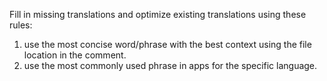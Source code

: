 Fill in missing translations and optimize existing translations using these rules:
1. use the most concise word/phrase with the best context using the file location in the comment.
2. use the most commonly used phrase in apps for the specific language.
